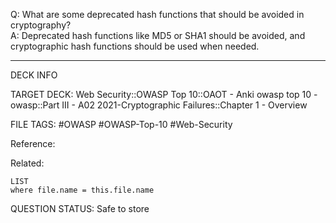 Q: What are some deprecated hash functions that should be avoided in cryptography?  
A: Deprecated hash functions like MD5 or SHA1 should be avoided, and cryptographic hash functions should be used when needed.
<!--ID: 1697070658877-->

---

DECK INFO

TARGET DECK: Web Security::OWASP Top 10::OAOT - Anki owasp top 10 - owasp::Part III - A02 2021-Cryptographic Failures::Chapter 1 - Overview

FILE TAGS: #OWASP #OWASP-Top-10 #Web-Security

Reference:

Related:

```dataview
LIST
where file.name = this.file.name
```

QUESTION STATUS: Safe to store